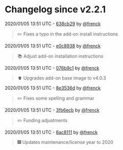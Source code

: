 # Changelog since v2.2.1

2020/01/05 13:51 UTC - [638cb29](https://github.com/hassio-addons/addon-aircast/commit/638cb29faa931054942cb58a386847fcf9c1c03d) by [@frenck](https://github.com/frenck)
> :pencil2: Fixes a typo in the add-on install instructions 

2020/01/05 13:51 UTC - [e0c8938](https://github.com/hassio-addons/addon-aircast/commit/e0c8938aaf948ec6b10e8da29d2ba86510eff9b4) by [@frenck](https://github.com/frenck)
> :books: Adjust add-on installation instructions 

2020/01/05 13:51 UTC - [076b9c1](https://github.com/hassio-addons/addon-aircast/commit/076b9c16a3b271c0922af6525d353c48e333ec6e) by [@frenck](https://github.com/frenck)
> :arrow_up: Upgrades add-on base image to v4.0.3 

2020/01/05 13:51 UTC - [8e3536d](https://github.com/hassio-addons/addon-aircast/commit/8e3536d16764b1d16f46e688be31265d2c500c67) by [@frenck](https://github.com/frenck)
> :pencil2: Fixes some spelling and grammar 

2020/01/05 13:51 UTC - [3fb6ecb](https://github.com/hassio-addons/addon-aircast/commit/3fb6ecbc7108f206f761d1cbf745ece09c6834f4) by [@frenck](https://github.com/frenck)
> :pencil2: Funding adjustments 

2020/01/05 13:51 UTC - [6ac8111](https://github.com/hassio-addons/addon-aircast/commit/6ac8111e6743cb72ec86140f512de62bb7e6852a) by [@frenck](https://github.com/frenck)
> :fireworks: Updates maintenance/license year to 2020 

